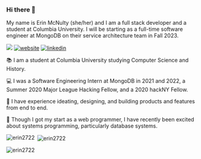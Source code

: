 ### Hi there 👋

My name is Erin McNulty (she/her) and I am a full stack developer and a student at Columbia University. I will be starting as a full-time software engineer at MongoDB on their service architecture team in Fall 2023.

![](https://img.shields.io/github/followers/erin2722?style=social) 
[![website](https://img.shields.io/badge/-website-orange)](https://erin2722.github.io/portfolio/)
[![linkedin](https://img.shields.io/badge/-linkedin-blue)](https://www.linkedin.com/in/erin-mcnulty/)



📚 I am a student at Columbia University studying Computer Science and History.

💻 I was a Software Engineering Intern at MongoDB in 2021 and 2022, a Summer 2020 Major League Hacking Fellow, and a 2020 hackNY Fellow.

💭 I have experience ideating, designing, and building products and features from end to end.

🔧 Though I got my start as a web programmer, I have recently been excited about systems programming, particularly database systems.

<p><img align="left" src="https://github-readme-stats.vercel.app/api/top-langs?username=erin2722&show_icons=true&locale=en&layout=compact&hide=vba" alt="erin2722" /></p>

<p>&nbsp;<img align="center" src="https://github-readme-stats.vercel.app/api?username=erin2722&show_icons=true&locale=en" alt="erin2722" /></p>

<p><img align="center" src="https://github-readme-streak-stats.herokuapp.com/?user=erin2722&" alt="erin2722" /></p>
